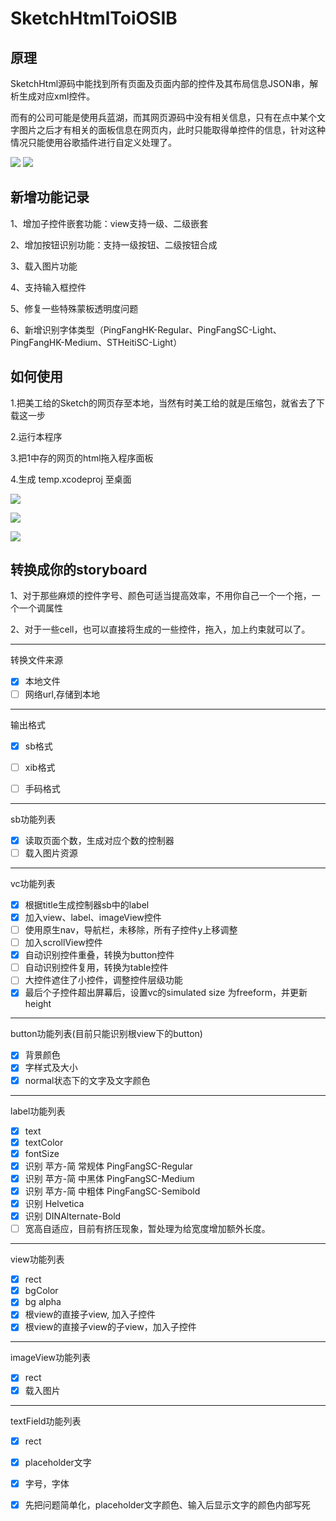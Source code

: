 # SketchHtmlToiOSIB
## 原理
SketchHtml源码中能找到所有页面及页面内部的控件及其布局信息JSON串，解析生成对应xml控件。

而有的公司可能是使用兵蓝湖，而其网页源码中没有相关信息，只有在点中某个文字图片之后才有相关的面板信息在网页内，此时只能取得单控件的信息，针对这种情况只能使用谷歌插件进行自定义处理了。
<!-- ![](lanhu11.png)
![](lanhu22.png) -->
![](https://cdn.nlark.com/yuque/0/2020/png/221886/1606363183372-fc29382d-4099-4710-9b71-7e06376b26d2.png)
![](https://cdn.nlark.com/yuque/0/2020/png/221886/1606363183973-193d41e0-e8e9-44db-835b-07ef378f8bdb.png)

## 新增功能记录

1、增加子控件嵌套功能：view支持一级、二级嵌套

2、增加按钮识别功能：支持一级按钮、二级按钮合成

3、载入图片功能

4、支持输入框控件

5、修复一些特殊蒙板透明度问题

6、新增识别字体类型（PingFangHK-Regular、PingFangSC-Light、PingFangHK-Medium、STHeitiSC-Light）

## 如何使用
1.把美工给的Sketch的网页存至本地，当然有时美工给的就是压缩包，就省去了下载这一步

2.运行本程序

3.把1中存的网页的html拖入程序面板

4.生成 temp.xcodeproj 至桌面
<!-- ![](show1.png)

![](show2.png)

![](act.gif) -->
![](https://cdn.nlark.com/yuque/0/2020/png/221886/1606363186146-d23ca9cc-8cca-4815-b60d-fbb59ece9801.png?x-oss-process=image%2Fresize%2Cw_1466)

![](https://cdn.nlark.com/yuque/0/2020/png/221886/1606363187113-05f9fff4-610c-44c1-96b9-04f5e823de6c.png?x-oss-process=image%2Fresize%2Cw_1466)

![](https://cdn.nlark.com/yuque/0/2020/gif/221886/1606363179741-05b372df-7369-4beb-be06-f99de5757b66.gif)


## 转换成你的storyboard

1、对于那些麻烦的控件字号、颜色可适当提高效率，不用你自己一个一个拖，一个一个调属性

2、对于一些cell，也可以直接将生成的一些控件，拖入，加上约束就可以了。

***
转换文件来源
- [x] 本地文件
- [ ] 网络url,存储到本地

***
输出格式
- [x] sb格式
- [ ] xib格式
- [ ] 手码格式


***
sb功能列表
- [x] 读取页面个数，生成对应个数的控制器
- [ ] 载入图片资源

***
vc功能列表
- [x] 根据title生成控制器sb中的label
- [x] 加入view、label、imageView控件
- [ ] 使用原生nav，导航栏，未移除，所有子控件y上移调整
- [ ] 加入scrollView控件
- [x] 自动识别控件重叠，转换为button控件
- [ ] 自动识别控件复用，转换为table控件
- [ ] 大控件遮住了小控件，调整控件层级功能
- [x] 最后个子控件超出屏幕后，设置vc的simulated size 为freeform，并更新height

***
button功能列表(目前只能识别根view下的button)
- [x] 背景颜色
- [x] 字样式及大小
- [x] normal状态下的文字及文字颜色

***
label功能列表
- [x] text
- [x] textColor
- [x] fontSize
- [x] 识别 苹方-简 常规体  PingFangSC-Regular
- [x] 识别 苹方-简 中黑体  PingFangSC-Medium
- [x] 识别 苹方-简 中粗体  PingFangSC-Semibold
- [x] 识别 Helvetica
- [x] 识别 DINAlternate-Bold
- [ ] 宽高自适应，目前有挤压现象，暂处理为给宽度增加额外长度。

***
view功能列表
- [x] rect
- [x] bgColor
- [x] bg alpha
- [x] 根view的直接子view, 加入子控件
- [x] 根view的直接子view的子view，加入子控件

***
imageView功能列表
- [x] rect
- [x] 载入图片

***
textField功能列表
- [x] rect
- [x] placeholder文字
- [x] 字号，字体
- [x] 先把问题简单化，placeholder文字颜色、输入后显示文字的颜色内部写死


